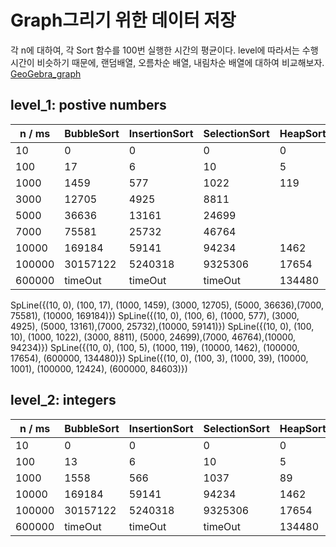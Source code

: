 # Graph그리기 위한 데이터 저장

각 n에 대하여, 각 Sort 함수를 100번 실행한 시간의 평균이다. level에 따라서는 수행시간이 비슷하기 때문에, 랜덤배열, 오름차순 배열, 내림차순 배열에 대하여 비교해보자.
[GeoGebra_graph](https://www.geogebra.org/calculator/uqv7qsu9)

## level_1: postive numbers

| n / ms | BubbleSort | InsertionSort | SelectionSort | HeapSort | QuickSort |
| ------ | ---------- | ------------- | ------------- | -------- | --------- |
| 10     | 0          | 0             | 0             | 0        | 0         |
| 100    | 17         | 6             | 10            | 5        | 3         |
| 1000   | 1459       | 577           | 1022          | 119      | 39        |
| 3000   | 12705      | 4925          | 8811          |          |           |
| 5000   | 36636      | 13161         | 24699         |          |           |
| 7000   | 75581      | 25732         | 46764         |          |           |
| 10000  | 169184     | 59141         | 94234         | 1462     | 1001      |
| 100000 | 30157122   | 5240318       | 9325306       | 17654    | 12424     |
| 600000 | timeOut    | timeOut       | timeOut       | 134480   | 84603     |

SpLine({(10, 0), (100, 17), (1000, 1459), (3000, 12705), (5000, 36636),(7000, 75581), (10000, 169184)})
SpLine({(10, 0), (100, 6), (1000, 577), (3000, 4925), (5000, 13161),(7000, 25732),(10000, 59141)})
SpLine({(10, 0), (100, 10), (1000, 1022), (3000, 8811), (5000, 24699),(7000, 46764),(10000, 94234)})
SpLine({(10, 0), (100, 5), (1000, 119), (10000, 1462), (100000, 17654), (600000, 134480)})
SpLine({(10, 0), (100, 3), (1000, 39), (10000, 1001), (100000, 12424), (600000, 84603)})

## level_2: integers

| n / ms | BubbleSort | InsertionSort | SelectionSort | HeapSort | QuickSort |
| ------ | ---------- | ------------- | ------------- | -------- | --------- |
| 10     | 0          | 0             | 0             | 0        | 0         |
| 100    | 13         | 6             | 10            | 5        | 3         |
| 1000   | 1558       | 566           | 1037          | 89       | 38        |
| 10000  | 169184     | 59141         | 94234         | 1462     | 1001      |
| 100000 | 30157122   | 5240318       | 9325306       | 17654    | 12424     |
| 600000 | timeOut    | timeOut       | timeOut       | 134480   | 84603     |
